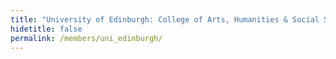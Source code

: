 ```yaml
---
title: "University of Edinburgh: College of Arts, Humanities & Social Science"
hidetitle: false
permalink: /members/uni_edinburgh/
---
```



